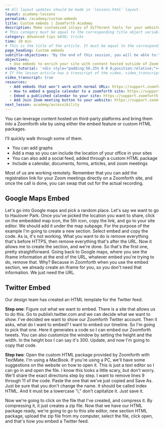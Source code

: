 ```yaml
---
## All layout updates should be made in 'lessons.html' layout.
layout: academy-lessons
permalink: /academy/custom-embeds
title: Custom embeds | Zoomforth Academy
description: Make customized inlays of different tools for your website
# This category must be equal to the corresponding title object variable in the file _data/academy
category: Advanced tips &#38; tricks
time: 10 min
# This is the title of the article. It must be equal to the corresponding title object variable in the file _data/academy
page_heading: Custom embeds
subtitle-objectives: "By the end of this session, you will be able to:"
objectives:
  - Use embeds to enrich your site with content hosted outside of Zoomforth
video_tutorial: '<div style="padding:56.25% 0 0 0;position:relative;"><iframe src="https://player.vimeo.com/video/936219005?badge=0&amp;autopause=0&amp;player_id=0&amp;app_id=58479" frameborder="0" allow="autoplay; fullscreen; picture-in-picture; clipboard-write" style="position:absolute;top:0;left:0;width:100%;height:100%;" title="Custom embeds"></iframe></div><script src="https://player.vimeo.com/api/player.js"></script>'
# If the lesson article has a transcript of the video, video_transcript must be set to "true".
video_transcript: true
resources:
  - Add embeds that won't work with normal URLs: https://support.zoomforth.com/en/articles/2097036-add-embeds-that-won-t-work-with-normal-urls
  - How to embed a google calendar to a zoomforth site: https://support.zoomforth.com/en/articles/3837048-embed-a-published-calendar-to-your-site
  - Embed a published calendar to your site: https://support.zoomforth.com/en/articles/3837048-embed-a-published-calendar-to-your-site
  - Add Join Zoom meeting button to your website: https://support.zoomforth.com/en/articles/4757104-add-join-zoom-meeting-button-to-your-website
next_lesson: academy/accessibility
---
```

You can leverage content hosted on third-party platforms and bring them into a Zoomforth site by using either the embed feature or custom HTML packages.

I’ll quickly walk through some of them.

* You can add graphs
* Add a map so you can include the location of your office in your sites
* You can also add a social feed, added through a custom HTML package
* Include a calendar, documents, forms, articles, and zoom meetings

Most of us are working remotely. Remember that you can add the registration link for your Zoom meetings directly on a Zoomforth site, and once the call is done, you can swap that out for the actual recording.

## Google Maps Embed

Let's go into Google maps and pick a random place. Let's say we want to go to Haulover Park. Once you've picked the location you want to share, click on the embedded map icon, the 5th icon, copy the link, and go to your site editor. We should add it under the map subpage. For the purpose of the example I'm going to create a new section. Select embed and copy the code. As is, it's not working. What you want to do is remove everything that's before HTTPS, then remove everything that's after the URL. Now it allows me to create the section, and we're done. So that's the first one, pretty straightforward. Going back to Google maps, where you see the iframe information at the end of the URL, whatever embed you're trying to do, remove that. Why? Because in Zoomforth when you use the embed section, we already create an iframe for you, so you don't need that information. We just need the URL.

## Twitter Embed

Our design team has created an HTML template for the Twitter feed.

**Step one**: Figure out what we want to embed. There is a site that allows us to do this. Go to publish.twitter.com and we can decide what we want to show. I've decided we want to show our Zoomforth Twitter account. Then it asks, what do I want to embed? I want to embed our timeline. So I'm going to pick that one. Here it generates a code so I can embed our Zoomforth tweets. You can also customize the window by setting the height and the width. In the height box I can say it's 300. Update, and now I'm going to copy that code.

**Step two**: Open the custom HTML package provided by Zoomforth with TextMate. I'm using a MacBook. If you're using a PC, we'll have some suggestions on the website on how to open it. This is just a text editor so I can go in and open the file. I know this looks a little scary, but don't worry. We'll share the exact directions step by step. I want to remove lines 9 through 11 of the code. Paste the one that we've just copied and Save As. Just be sure that you don't change the name. It should be called index HTML. And it must be a lowercase "i," don't capitalize it. Just save it.

Now we're going to click on the file that I've created, and compress it. By compressing it, it just creates a zip file. Now that we have our HTML package ready, we're going to go to this site editor, new section HTML package, upload the zip file from my computer, select the file, click open, and that's how you embed a Twitter feed.

